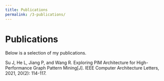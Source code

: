 ```yaml
---
title: Publications
permalink: /3-publications/
---
```


# Publications

Below is a selection of my publications.

Su J, He L, Jiang P, and Wang R. Exploring PIM Architecture for High-Performance Graph Pattern Mining[J]. IEEE Computer Architecture Letters, 2021, 20(2): 114-117.
